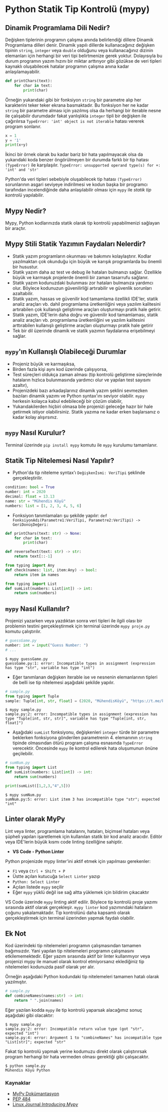 # Python Statik Tip Kontrolü (mypy)

## Dinamik Programlama Dili Nedir?

Değişken tiplerinin programın çalışma anında belirlendiği dillere Dinamik Programlama dilleri denir. Dinamik yapılı dillerde kullanacağınız değişken tipinin `string`, `integer` veya `double` olduğunu veya kullanacağınız dizinin elemanları için herhangi bir veri tipi belirtmenize gerek yoktur. Dolayısıyla bu durum programın yazım hızını bir miktar arttırıyor gibi gözükse de veri tipleri kaynaklı oluşabilecek hatalar programın çalışma anına kadar anlaşılamayabilir.

```python
def printChars(text):
	for char in text:
		print(char)
```

Örneğin yukarıdaki gibi bir fonksiyon `string` bir parametre alıp her karakterini teker teker ekrana basmaktadır. Bu fonksiyon her ne kadar `string` bir parametre alması için yazılmış olsa da herhangi bir iterable nesne ile çalışabilir durumdadır fakat yanlışlıkla `integer` tipli bir değişken ile çağırılırsa `TypeError: 'int' object is not iterable` hatası vererek program sonlanır.

```python
x = 1
y = '1'
print(x+y)
```

İkinci bir örnek olarak bu kadar bariz bir hata yapılmayacak olsa da yukarıdaki koda benzer öngörülmeyen bir durumda farklı bir tip hatası `(TypeError)` ile karşılaşılır. `TypeError: unsupported operand type(s) for +: 'int' and 'str'`

Python'da veri tipleri sebebiyle oluşabilecek tip hatası `(TypeError)` sorunlarının asgari seviyeye indirilmesi ve kodun başka bir programcı tarafından incelendiğinde daha anlaşılabilir olması için `mypy` ile *statik tip kontrolü* yapılabilir.

## Mypy Nedir?

Mypy, Python kodlarınızda statik olarak tip kontrolü yapabilmenizi sağlayan bir araçtır.

## Mypy Stili Statik Yazımın Faydaları Nelerdir?

- Statik yazım programların okunması ve bakımını kolaylaştırır. Kodlar yazılmaktan çok okunduğu için büyük ve karışık programlarda bu önemli bir husustur.
- Statik yazım daha az test ve debug ile hataları bulmanızı sağlar. Özellikle büyük ve karmaşık projelerde önemli bir zaman tasarrufu sağlanır.
- Statik yazım kodunuzdaki bulunması zor hataları bulmanıza yardımcı olur. Böylece kodunuzun güvenilirliği artırabilir ve güvenlik sorunları azaltabilir.
- Statik yazım, hassas ve güvenilir kod tamamlama özellikli IDE'ler, statik analiz araçları vb. dahil programlama üretkenliğini veya yazılım kalitesini artırabilen çok kullanışlı geliştirme araçları oluşturmayı pratik hale getirir.
- Statik yazım, IDE'lerin daha doğru ve güvenilir kod tamamlaması, statik analiz araçları vb. programlama üretkenliğini ve yazılım kalitesini arttırabilen kullanışlı geliştirme araçları oluşturmayı pratik hale getirir
- Tek bir dil üzerinde dinamik ve statik yazımın faydalarına erişebilmeyi sağlar.

## `mypy`'ın Kullanışlı Olabileceği Durumlar

- Projeniz büyük ve karmaşıksa,
- Birden fazla kişi aynı kod üzerinde çalışıyorsa,
- Test süreçleri oldukça zaman alması (tip kontrolü geliştirme süreçlerinde hataların hızlıca bulunmasında yardımcı olur ve yapılan test sayısını azaltır),
- Projenizdeki bazı arkadaşlarınız dinamik yazım şeklini sevmezken bazıları dinamik yazımı ve Python syntax'ını seviyor olabilir. `mypy` herkesin kolayca kabul edebileceği bir çözüm olabilir,
- Yukarıdakilerden hiçbiri olmasa bile projenizi geleceğe hazır bir hale getirmek istiyor olabilirsiniz. Statik yazıma ne kadar erken başlarsanız o kadar kolay alışırsınız.


## `mypy` Nasıl Kurulur?

Terminal üzerinde `pip install mypy` komutu ile `mypy` kurulumu tamamlanır.

## Statik Tip Nitelemesi Nasıl Yapılır?

- Python'da tip niteleme syntax'ı `Değişkenİsmi: VeriTipi` şeklinde gerçekleştirilir.

```python
condition: bool = True
number: int = 2020
decimal: float = 13.13
name: str = "Mühendis Köyü"
numbers: list = [1, 2, 3, 4, 5, 6]
```

- Fonksiyon tanımlamaları şu şekilde yapılır:
`def FonksiyonAdı(Parametre1:VeriTipi, Parametre2:VeriTipi) -> GeriDonüşDeğeri:` 

```python
def printChars(text: str) -> None:
	for char in text:
		print(char)
```

```python
def reverseText(text: str) -> str:
	return text[::-1]
```

```python
from typing import Any
def check(names: list, item:Any) -> bool:
	return item in names
```

```python
from typing import List
def sumList(numbers: List[int]) -> int:
	return sum(numbers)
```

## `mypy` Nasıl Kullanılır?

Projenizi yazarken veya yazdıktan sonra veri tipleri ile ilgili olası bir problemin testini gerçekleştirmek için terminal üzerinde `mypy proje.py` komutu çalıştırılır.

```python
# guessGame.py
number: int = input("Guess Number: ")
# ...
```

```
$ mypy guessGame.py
guessGame.py:1: error: Incompatible types in assignment (expression has type "str", variable has type "int")
```

- Eğer tanımlanan değişken iterable ise ve nesnenin elemanlarının tipleri de belli ise tip nitelemesi aşağıdaki şekilde yapılır.

```python
# sample.py
from typing import Tuple
sample: Tuple[int, str, float] = (2020, "MühendisKöyü", "https://t.me/koyumuhendis")
```

```
$ mypy sample.py
sample.py:2: error: Incompatible types in assignment (expression has type "Tuple[int, str, str]", variable has type "Tuple[int, str, float]")
```

- Aşağıdaki `sumList` fonksiyonu, değişkenleri `integer` türde bir parametre beklerken fonksiyona gönderilen parametrenin 4. elemanının `string` tipinde olmasından ötürü program çalışma esnasında `TypeError` verecektir. Öncesinde `mypy` ile kontrol edilerek hata oluşumunun önüne geçilebilir.

```python
# sumNum.py
from typing import List
def sumList(numbers: List[int]) -> int:
	return sum(numbers)

print(sumList([1,2,3,"4",5]))
```

```
$ mypy sumNum.py
sumNum.py:5: error: List item 3 has incompatible type "str"; expected "int"
```

## Linter olarak MyPy

Lint veya linter, programlama hatalarını, hataları, biçimsel hataları veya şüpheli yapıları işaretlemek için kullanılan statik bir kod analiz aracıdır. Editör veya IDE'lerin büyük kısmı code linting özelliğine sahiptir.

- **VS Code - Python Linter**

Python projenizde mypy linter'ini aktif etmek için yapılması gerekenler:

- `F1` veya `Ctrl + Shift + P`
- Üstte açılan kutucuğa `Select Linter` yazıp
- `Python: Select Linter`
- Açılan listede `mypy` seçilir
- Eğer `mypy` yüklü değil ise sağ altta yüklemek için bildirim çıkacaktır

VS Code üzerinde `mypy` linting aktif edilir. Böylece tip kontrolü proje yazımı sırasında aktif olarak gerçekleşir. `mypy linter` kod yazımındaki hataların çoğunu yakalamaktadır. Tip kontrolünü daha kapsamlı olarak gerçekleştirmek için terminal üzerinden yapmak faydalı olabilir.

## Ek Not

Kod üzerindeki tip nitelemeleri programın çalışmasından tamamen bağımsızdır. Yani yapılan tip nitelemeleri programın çalışmasını etkilememektedir. Eğer yazım sırasında aktif bir linter kullanmıyor veya projenizi mypy ile manuel olarak kontrol etmiyorsanız eklediğiniz tip nitelemeleri kodunuzda pasif olarak yer alır.

Örneğin aşağıdaki Python kodundaki tip nitelemeleri tamamen hatalı olarak yazılmıştır.

```python
# sample.py
def combineNames(names:str) -> int:
	return " ".join(names)
```

Eğer yazılan kodda `mypy` ile tip kontrolü yaparsak alacağımız sonuç aşağıdaki gibi olacaktır:

```
$ mypy sample.py
sample.py:2: error: Incompatible return value type (got "str", expected "int")
sample.py:4: error: Argument 1 to "combineNames" has incompatible type "List[str]"; expected "str"
```

Fakat tip kontrolü yapmak yerine kodumuzu direkt olarak çalıştırırsak program herhangi bir hata vermeden olması gerektiği gibi çalışacaktır.

```
$ python sample.py
Mühendis Köyü Python
```


### Kaynaklar

- [MyPy Dokümantasyon](https://mypy.readthedocs.io/)
- [PEP 484](https://www.python.org/dev/peps/pep-0484/)
- [Linux Journal *Introducing Mypy*](https://www.linuxjournal.com/content/introducing-mypy-experimental-optional-static-type-checker-python)
